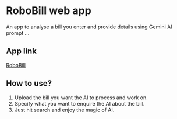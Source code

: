 
# RoboBill web app


An app to analyse a bill you enter and provide details using Gemini AI prompt ...

## App link
[RoboBill](https://robobill.streamlit.app/)

## How to use?
1. Upload the bill you want the AI to process and work on.
2. Specify what you want to enquire the AI about the bill.
3. Just hit search and enjoy the magic of AI.